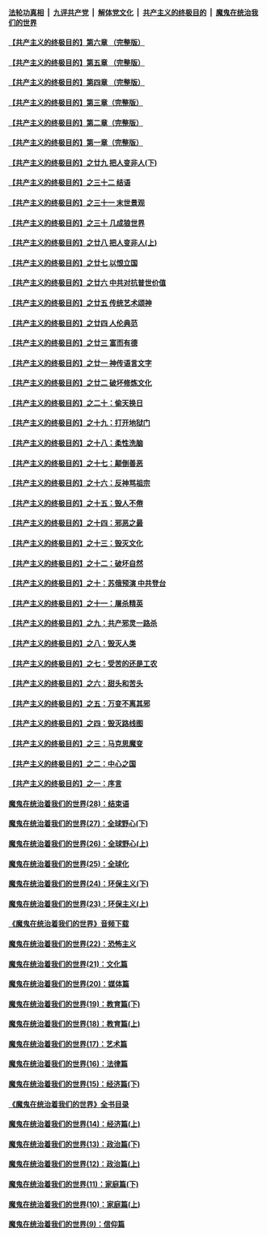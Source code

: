 ####  [法轮功真相](../../../../basic/blob/master/README.md?t=10271339) &nbsp;|&nbsp; [九评共产党](../../../../9ping.md/blob/master/README.md?t=10271339) &nbsp;|&nbsp; [解体党文化](../../../../jtdwh.md/blob/master/README.md?t=10271339)  &nbsp;|&nbsp; [共产主义的终极目的](../../../../gczydzjmd.md/blob/master/README.md?t=10271339) &nbsp;|&nbsp; [魔鬼在统治我们的世界](../../../../mgztzwmdsj.md/blob/master/README.md?t=10271339) 

#### [【共产主义的终极目的】第六章 （完整版）](../pages/nsc422/n11428913.md?t=10271339) 

#### [【共产主义的终极目的】第五章 （完整版）](../pages/nsc422/n11428912.md?t=10271339) 

#### [【共产主义的终极目的】第四章 （完整版）](../pages/nsc422/n11428907.md?t=10271339) 

#### [【共产主义的终极目的】第三章（完整版）](../pages/nsc422/n11428848.md?t=10271339) 

#### [【共产主义的终极目的】第二章（完整版）](../pages/nsc422/n11428831.md?t=10271339) 

#### [【共产主义的终极目的】第一章（完整版）](../pages/nsc422/n11417651.md?t=10271339) 

#### [【共产主义的终极目的】之廿九 把人变非人(下)](../pages/nsc422/n11344140.md?t=10271339) 

#### [【共产主义的终极目的】之三十二 结语](../pages/nsc422/n11360535.md?t=10271339) 

#### [【共产主义的终极目的】之三十一 末世景观](../pages/nsc422/n11351129.md?t=10271339) 

#### [【共产主义的终极目的】之三十 几成狼世界](../pages/nsc422/n11348280.md?t=10271339) 

#### [【共产主义的终极目的】之廿八 把人变非人(上)](../pages/nsc422/n11340492.md?t=10271339) 

#### [【共产主义的终极目的】之廿七 以恨立国](../pages/nsc422/n11336944.md?t=10271339) 

#### [【共产主义的终极目的】之廿六 中共对抗普世价值](../pages/nsc422/n11324785.md?t=10271339) 

#### [【共产主义的终极目的】之廿五 传统艺术颂神](../pages/nsc422/n11296396.md?t=10271339) 

#### [【共产主义的终极目的】之廿四 人伦典范](../pages/nsc422/n11296397.md?t=10271339) 

#### [【共产主义的终极目的】之廿三 富而有德](../pages/nsc422/n11283598.md?t=10271339) 

#### [【共产主义的终极目的】之廿一 神传语言文字](../pages/nsc422/n11263265.md?t=10271339) 

#### [【共产主义的终极目的】之廿二 破坏修炼文化](../pages/nsc422/n11245728.md?t=10271339) 

#### [【共产主义的终极目的】之二十：偷天换日](../pages/nsc422/n11238846.md?t=10271339) 

#### [【共产主义的终极目的】之十九：打开地狱门](../pages/nsc422/n11206376.md?t=10271339) 

#### [【共产主义的终极目的】之十八：柔性洗脑](../pages/nsc422/n11199994.md?t=10271339) 

#### [【共产主义的终极目的】之十七：颠倒善恶](../pages/nsc422/n11179782.md?t=10271339) 

#### [【共产主义的终极目的】之十六：反神骂祖宗](../pages/nsc422/n11166798.md?t=10271339) 

#### [【共产主义的终极目的】之十五：毁人不倦](../pages/nsc422/n11166792.md?t=10271339) 

#### [【共产主义的终极目的】之十四：邪恶之最](../pages/nsc422/n11150249.md?t=10271339) 

#### [【共产主义的终极目的】之十三：毁灭文化](../pages/nsc422/n11135227.md?t=10271339) 

#### [【共产主义的终极目的】之十二：破坏自然](../pages/nsc422/n11135214.md?t=10271339) 

#### [【共产主义的终极目的】之十：苏俄预演 中共登台](../pages/nsc422/n11118424.md?t=10271339) 

#### [【共产主义的终极目的】之十一：屠杀精英](../pages/nsc422/n11118442.md?t=10271339) 

#### [【共产主义的终极目的】之九：共产邪灵一路杀](../pages/nsc422/n11114139.md?t=10271339) 

#### [【共产主义的终极目的】之八：毁灭人类](../pages/nsc422/n11108503.md?t=10271339) 

#### [【共产主义的终极目的】之七：受苦的还是工农](../pages/nsc422/n11101809.md?t=10271339) 

#### [【共产主义的终极目的】之六：甜头和苦头](../pages/nsc422/n11096971.md?t=10271339) 

#### [【共产主义的终极目的】之五：万变不离其邪](../pages/nsc422/n11091285.md?t=10271339) 

#### [【共产主义的终极目的】之四：毁灭路线图](../pages/nsc422/n11086284.md?t=10271339) 

#### [【共产主义的终极目的】之三：马克思魔变](../pages/nsc422/n11061941.md?t=10271339) 

#### [【共产主义的终极目的】之二：中心之国](../pages/nsc422/n11047728.md?t=10271339) 

#### [【共产主义的终极目的】之一：序言](../pages/nsc422/n11086077.md?t=10271339) 

#### [魔鬼在统治着我们的世界(28)：结束语](../pages/nsc422/n10936246.md?t=10271339) 

#### [魔鬼在统治着我们的世界(27)：全球野心(下)](../pages/nsc422/n10928319.md?t=10271339) 

#### [魔鬼在统治着我们的世界(26)：全球野心(上)](../pages/nsc422/n10900318.md?t=10271339) 

#### [魔鬼在统治着我们的世界(25)：全球化](../pages/nsc422/n10788205.md?t=10271339) 

#### [魔鬼在统治着我们的世界(24)：环保主义(下)](../pages/nsc422/n10695307.md?t=10271339) 

#### [魔鬼在统治着我们的世界(23)：环保主义(上)](../pages/nsc422/n10688613.md?t=10271339) 

#### [《魔鬼在统治着我们的世界》音频下载](../pages/nsc422/n10635553.md?t=10271339) 

#### [魔鬼在统治着我们的世界(22)：恐怖主义](../pages/nsc422/n10614727.md?t=10271339) 

#### [魔鬼在统治着我们的世界(21)：文化篇](../pages/nsc422/n10597706.md?t=10271339) 

#### [魔鬼在统治着我们的世界(20)：媒体篇](../pages/nsc422/n10586579.md?t=10271339) 

#### [魔鬼在统治着我们的世界(19)：教育篇(下)](../pages/nsc422/n10564808.md?t=10271339) 

#### [魔鬼在统治着我们的世界(18)：教育篇(上)](../pages/nsc422/n10526970.md?t=10271339) 

#### [魔鬼在统治着我们的世界(17)：艺术篇](../pages/nsc422/n10499093.md?t=10271339) 

#### [魔鬼在统治着我们的世界(16)：法律篇](../pages/nsc422/n10485969.md?t=10271339) 

#### [魔鬼在统治着我们的世界(15)：经济篇(下)](../pages/nsc422/n10469975.md?t=10271339) 

#### [《魔鬼在统治着我们的世界》全书目录](../pages/nsc422/n10464261.md?t=10271339) 

#### [魔鬼在统治着我们的世界(14)：经济篇(上)](../pages/nsc422/n10457370.md?t=10271339) 

#### [魔鬼在统治着我们的世界(13)：政治篇(下)](../pages/nsc422/n10448270.md?t=10271339) 

#### [魔鬼在统治着我们的世界(12)：政治篇(上)](../pages/nsc422/n10444576.md?t=10271339) 

#### [魔鬼在统治着我们的世界(11)：家庭篇(下)](../pages/nsc422/n10440961.md?t=10271339) 

#### [魔鬼在统治着我们的世界(10)：家庭篇(上)](../pages/nsc422/n10435448.md?t=10271339) 

#### [魔鬼在统治着我们的世界(9)：信仰篇](../pages/nsc422/n10432159.md?t=10271339) 

